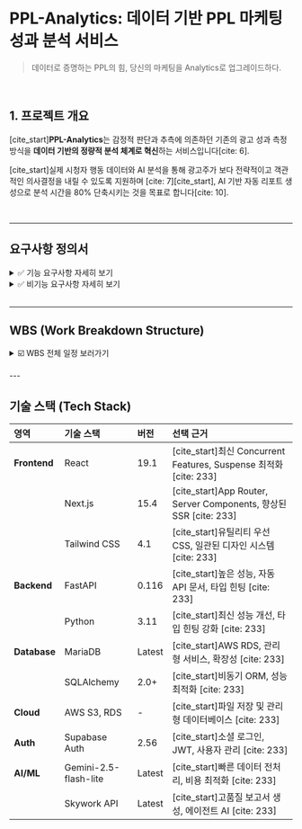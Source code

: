 # PPL-Analytics: 데이터 기반 PPL 마케팅 성과 분석 서비스

> 데이터로 증명하는 PPL의 힘, 당신의 마케팅을 Analytics로 업그레이드하다.

<br/>

## 1. 프로젝트 개요

[cite_start]**PPL-Analytics**는 감정적 판단과 추측에 의존하던 기존의 광고 성과 측정 방식을 **데이터 기반의 정량적 분석 체계로 혁신**하는 서비스입니다[cite: 6].

[cite_start]실제 시청자 행동 데이터와 AI 분석을 통해 광고주가 보다 전략적이고 객관적인 의사결정을 내릴 수 있도록 지원하며 [cite: 7][cite_start], AI 기반 자동 리포트 생성으로 분석 시간을 80% 단축시키는 것을 목표로 합니다[cite: 10].

<br/>

---

## 요구사항 정의서

<details>
  <summary> ✅ 기능 요구사항 자세히 보기 </summary>
  
### **사용자 인증 및 권한 관리**
- [cite_start]Supabase Auth 기반 소셜 로그인 (Google OAuth 2.0) [cite: 20, 21]
- [cite_start]JWT 토큰 기반 세션 관리 및 자동 갱신 [cite: 22]
- [cite_start]역할 기반 접근 제어(RBAC): 관리자/일반 사용자/게스트 권한 분리 [cite: 23]

### **데이터 입력 및 파일 관리**
- **제품 정보 수집 폼**
  - [cite_start]스마트 카테고리 분류 (화장품, 식품, 패션 등 10개 업종) [cite: 27]
  - [cite_start]캠페인 기간 설정 및 벤치마크 경쟁사 지정 기능 [cite: 29, 30]
- **파일 처리 기능**
  - [cite_start]멀티 포맷 지원 (PDF, DOCX, XLSX, CSV) [cite: 32]
  - [cite_start]AWS S3를 통한 암호화된 파일 저장, 버전 관리 및 백업 [cite: 33]

### **다차원 데이터 수집 및 전처리**
- [cite_start]실시간 시청 패턴, 인구통계, 디지털 성향 등 심층적인 시청자 행동 데이터 분석 [cite: 36, 37, 38, 39]
- [cite_start]방송사, 소셜미디어, 검색 트렌드 등 다중 소스 데이터 통합 및 연동 [cite: 41]
- [cite_start]AI 기반 데이터 품질 관리 (이상치 탐지, 결측값 처리, 정규화) [cite: 45, 46, 47]

### **AI 기반 보고서 생성**
- **이중 AI 모델 구조**
  - [cite_start]**1차 (Gemini-2.5-flash-lite):** 원시 데이터 구조화 및 초기 인사이트 추출 [cite: 56, 57]
  - [cite_start]**2차 (Skywork API):** 다중 에이전트를 활용한 심층 전략 분석 및 최종 보고서 생성 [cite: 60, 61, 63]
- [cite_start]**카테고리별 전문화 프롬프트**를 통한 맞춤형 분석 (화장품, 식품, 패션, 전자제품) [cite: 50]
- [cite_start]Executive Summary, 시장 분석, ROI 분석 등을 포함한 **8단계 보고서 파이프라인** [cite: 64, 65, 66, 67, 68, 69, 70, 71, 72]

### **인터랙티브 대시보드 및 시각화**
- [cite_start]실시간 KPI 대시보드 및 드릴다운 분석 기능 [cite: 75, 76]
- [cite_start]D3.js 기반 동적 차트, 히트맵, 워드클라우드 등 고급 시각화 [cite: 80, 81, 82]
- [cite_start]트렌드 기반 미래 성과 예측 모델링 [cite: 78]

### **고급 내보내기 및 공유**
- [cite_start]PDF, PowerPoint, Excel 등 다중 포맷 리포트 자동 생성 [cite: 86, 87, 88]
- [cite_start]실시간 업데이트가 반영되는 웹 링크 공유 기능 [cite: 89]

</details>

<details>
  <summary> ✅ 비기능 요구사항 자세히 보기 </summary>
  
- [cite_start]**보안**: AES-256 저장 암호화 및 TLS 1.3 전송 암호화 적용 [cite: 104]
- [cite_start]**성능**: API 3초 이내 응답, 리포트 5~10분 이내 생성 목표 [cite: 109, 110]

</details>

<br/>

---

## WBS (Work Breakdown Structure)
<details>
  <summary> ☑️ WBS 전체 일정 보러가기 </summary>
  <br/>
  
  <a href="./docs/WBS.xlsx" target="_blank"> 📂 WBS_일정.xlsx </a>
  
  </details>

<br/>
---

## 기술 스택 (Tech Stack)

| 영역 | 기술 스택 | 버전 | 선택 근거 |
| :--- | :--- | :--- | :--- |
| **Frontend** | React | 19.1 | [cite_start]최신 Concurrent Features, Suspense 최적화 [cite: 233] |
| | Next.js | 15.4 | [cite_start]App Router, Server Components, 향상된 SSR [cite: 233] |
| | Tailwind CSS | 4.1 | [cite_start]유틸리티 우선 CSS, 일관된 디자인 시스템 [cite: 233] |
| **Backend** | FastAPI | 0.116 | [cite_start]높은 성능, 자동 API 문서, 타입 힌팅 [cite: 233] |
| | Python | 3.11 | [cite_start]최신 성능 개선, 타입 힌팅 강화 [cite: 233] |
| **Database** | MariaDB | Latest | [cite_start]AWS RDS, 관리형 서비스, 확장성 [cite: 233] |
| | SQLAlchemy | 2.0+ | [cite_start]비동기 ORM, 성능 최적화 [cite: 233] |
| **Cloud** | AWS S3, RDS | - | [cite_start]파일 저장 및 관리형 데이터베이스 [cite: 233] |
| **Auth** | Supabase Auth | 2.56 | [cite_start]소셜 로그인, JWT, 사용자 관리 [cite: 233] |
| **AI/ML** | Gemini-2.5-flash-lite | Latest | [cite_start]빠른 데이터 전처리, 비용 최적화 [cite: 233] |
| | Skywork API | Latest | [cite_start]고품질 보고서 생성, 에이전트 AI [cite: 233] |
